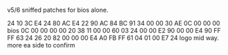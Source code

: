 v5/6 sniffed patches for bios alone.

24 10 3C E4 24 80 AC E4 22 90 AC 84 BC 91 34 00 00 30 AE 0C 00 00 00 bios
0C 00 00 00 00 20 38 11 00 00 60 03 24 00 00 E2 90 00 00 E4 90 FF FF 63 24 26 20 82 00 00 00 E4 A0 FB FF 61 04 01 00 E7 24 logo mid way. more ea side to confirm
